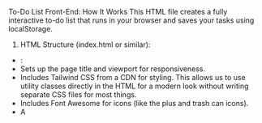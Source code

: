 To-Do List Front-End: How It Works
This HTML file creates a fully interactive to-do list that runs in your browser and saves your tasks using localStorage.
1. HTML Structure (index.html or similar):
* <head>:
* Sets up the page title and viewport for responsiveness.
* Includes Tailwind CSS from a CDN for styling. This allows us to use utility classes directly in the HTML for a modern look without writing separate CSS files for most things.
* Includes Font Awesome for icons (like the plus and trash can icons).
* A <style> block is included for any minor custom styles, like the completed class for strikethrough text and a simple fade-in animation for new tasks. The Inter font is also suggested.
* <body>:
* Styled with a gradient background (bg-gradient-to-br from-slate-900 to-slate-700) and centers the content.
* Main Container (<div class="bg-slate-800 ...">): A styled card that holds all the to-do list elements.
* Title (<h1>): "My To-Do List".
* Input Form (<form id="taskForm">):
* An <input type="text" id="taskInput"> for typing new tasks.
* A <button type="submit"> to add the task.
* Task List (<ul id="taskList">): An unordered list where the tasks will be dynamically inserted by JavaScript.
* Empty State Message (<p id="emptyMessage">): Shown when there are no tasks. Initially hidden.
* Clear All Button (<button id="clearAllButton">): Allows deleting all tasks. Initially hidden.
* <script> (JavaScript Logic):
* All the JavaScript code is placed within <script> tags at the end of the <body> so that it runs after the HTML elements are loaded.
2. CSS (Tailwind CSS & Custom):
* Tailwind CSS: Most of the styling is done using Tailwind's utility classes directly in the HTML (e.g., bg-sky-500, p-3, rounded-lg, flex, items-center). This makes development faster and keeps styles co-located with their elements.
* Custom CSS (in <style> tags):
* .completed: Applies a line-through and lighter color to completed tasks.
* @keyframes fadeIn: A simple animation for new tasks appearing.
* .task-item: Applies the fade-in animation.
* .btn and .icon-btn: Reusable button styles for consistency and better touch targets.
3. JavaScript Logic:
* **DOM Element Selection:**
    * Variables like `taskForm`, `taskInput`, `taskList`, `emptyMessage`, and `clearAllButton` are created to reference the corresponding HTML elements using `document.getElementById()`.

* **Application State (`tasks` array):**
    * `let tasks = [];` : This array will hold all our task objects. Each task object will have an `id` (a unique number, we use `Date.now()`), `text` (the task description), and `completed` (a boolean: `true` or `false`).

* **Event Listeners:**
    * **`taskForm.addEventListener('submit', ...)`:**
        * When the form is submitted (either by clicking "Add" or pressing Enter in the input field):
            * `event.preventDefault();` stops the default browser action of reloading the page.
            * It gets the `taskText` from the input field and trims any leading/trailing whitespace.
            * If the `taskText` is not empty, it calls `addTask(taskText)`.
            * Clears the input field and sets focus back to it.
    * **`taskList.addEventListener('click', ...)`:**
        * This is an example of **event delegation**. Instead of adding an event listener to every single task item (which can be inefficient if there are many tasks), we add one listener to the parent `<ul>`.
        * When a click occurs inside the `taskList`:
            * `event.target` tells us exactly which element was clicked.
            * `target.closest('.delete-button')`: Checks if the clicked element (or one of its parents) is a delete button. If so, it gets the `taskId` from the `li` element's `dataset.id` and calls `deleteTask(taskId)`.
            * `target.type === 'checkbox' ...`: Checks if a task's checkbox was clicked. If so, it gets the `taskId` and calls `toggleComplete(taskId)`.
    * **`clearAllButton.addEventListener('click', ...)`:**
        * When the "Clear All Tasks" button is clicked:
            * It shows a confirmation dialog (`confirm(...)`).
            * If the user confirms, it clears the `tasks` array, saves the empty array to `localStorage`, and re-renders the UI.

* **Core Functions:**
    * **`addTask(text)`:**
        * Creates a new task object with a unique `id` (using `Date.now()`), the provided `text`, and `completed: false`.
        * Adds this new task object to the `tasks` array.
        * Calls `saveTasks()` to update `localStorage`.
        * Calls `renderTasks()` to update the display.
    * **`deleteTask(taskId)`:**
        * Filters the `tasks` array to remove the task with the matching `taskId`.
        * Calls `saveTasks()` and `renderTasks()`.
    * **`toggleComplete(taskId)`:**
        * Maps over the `tasks` array. If a task's `id` matches `taskId`, it creates a new task object with the `completed` status flipped (`!task.completed`).
        * Calls `saveTasks()` and `renderTasks()`.
    * **`renderTasks()`:**
        * This is the function responsible for displaying the tasks in the HTML.
        * `taskList.innerHTML = '';` clears any existing tasks from the list (so we don't get duplicates when re-rendering).
        * **Empty State:** If `tasks.length === 0`, it shows the `emptyMessage` and hides the `clearAllButton`.
        * **Displaying Tasks:** Otherwise, it hides the `emptyMessage` and shows the `clearAllButton`. It then iterates over the `tasks` array using `forEach()`:
            * For each `task` object, it dynamically creates HTML elements:
                * An `<li>` (list item) with class `task-item` and a `data-id` attribute to store the task's ID.
                * An `<input type="checkbox">` for marking the task as complete. Its `checked` state is set based on `task.completed`.
                * A `<span>` to display the `task.text`. If `task.completed` is true, the `completed` class is added for strikethrough.
                * A `<button>` with a trash icon for deleting the task.
            * These elements are appended to the `taskItem`, and then the `taskItem` is appended to the `taskList` (the `<ul>`).

* **Local Storage Functions:**
    * **`saveTasks()`:**
        * `localStorage.setItem('todoTasks', JSON.stringify(tasks));`
        * Saves the current `tasks` array into the browser's `localStorage`. Since `localStorage` can only store strings, `JSON.stringify()` is used to convert the array of objects into a JSON string. The key `'todoTasks'` is used to identify our data.
    * **`loadTasks()`:**
        * `const storedTasks = localStorage.getItem('todoTasks');` retrieves the tasks string from `localStorage`.
        * If `storedTasks` exists (meaning tasks were previously saved):
            * `tasks = JSON.parse(storedTasks);` converts the JSON string back into a JavaScript array of objects.
        * Finally, `renderTasks()` is called to display the loaded tasks.

* **Initial Load:**
    * `loadTasks();` is called once when the script first runs. This ensures that any tasks saved from a previous session are loaded and displayed.